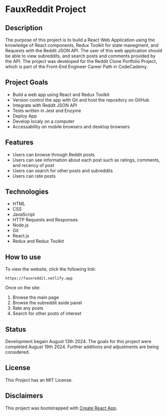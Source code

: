 # FauxReddit Project

## Description
The purpose of this project is to build a React Web Application using the knowledge of React components, Redux Toolkit for state manegment, and Requests with the Reddit JSON API. The user of this web application should be able to view subreddits, and search posts and comments provided by the API. The project was developed for the Reddit Clone Portfolio Project, which is part of the Front-End Engineer Career Path in CodeCademy.

## Project Goals
+ Build a web app using React and Redux Toolkit
+ Version control the app with Git and host the repository on GitHub
+ Integrate with Reddit JSON API
+ Tests written in Jest and Enzyme
+ Deploy App
+ Develop localy on a computer
+ Accessability on mobile browsers and desktop browsers

## Features
+ Users can browse through Reddit posts
+ Users can see information about each post such as ratings, comments, and recency of post
+ Users can search for other posts and subreddits
+ Users can rate posts

## Technologies
+ HTML
+ CSS
+ JavaScript
+ HTTP Requests and Responses
+ Node.js
+ Git
+ React.js
+ Redux and Redux Toolkit

## How to use
To view the website, click the following link:
```
https://fauxreddit.netlify.app
```
Once on the site:
1. Browse the main page
2. Browse the subreddit aside panel
3. Rate any posts
4. Search for other posts of interest

## Status
Development begain August 13th 2024. The goals for this project were completed August 19th 2024. Further additions and adjustments are being considered. 

## License
This Project has an MIT License.

## Disclaimers
This project was bootstrapped with [Create React App](https://github.com/facebook/create-react-app).